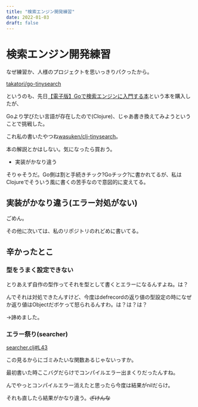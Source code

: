 ```yaml
---
title: "検索エンジン開発練習"
date: 2022-01-03
draft: false
---
```

# 検索エンジン開発練習



なぜ練習か、人様のプロジェクトを思いっきりパクったから。



[takatori/go-tinysearch](https://github.com/takatori/go-tinysearch)



というのも、先日[【電子版】Goで検索エンジンに入門する本](https://booth.pm/ja/items/1576277)という本を購入したが、



Goより学びたい言語が存在したので(Clojure)、じゃあ書き換えてみようということで挑戦した。



これ私の書いたやつね[wasuken/clj-tinysearch](https://github.com/wasuken/clj-tinysearch)。



本の解説とかはしない。気になったら買おう。



* 実装がかなり違う



そりゃそうだ。Go側は割と手続きチック?Goチック?に書かれてるが、私はClojureでそういう風に書くの苦手なので意図的に変えてる。



## 実装がかなり違う(エラー対処がない)



ごめん。



その他に次いては、私のリポジトリのれどめに書いてる。



## 辛かったとこ



### 型をうまく設定できない



とりあえず自作の型作ってそれを型として書くとエラーになるんすよね。は？



んでそれは対処できたんすけど、今度はdefrecordの返り値の型設定の時になぜか返り値はObjectだボケって怒られるんすわ。は？は？は？



->諦めました。



### エラー祭り(searcher)



[searcher.clj#L43](https://github.com/wasuken/clj-tinysearch/blob/master/src/clj_tinysearch/searcher.clj#L43)



この見るからにゴミみたいな関数あるじゃないっすか。



最初書いた時ここバグだらけでコンパイルエラー出まくりだったんすね。



んでやっとコンパイルエラー消えたと思ったら今度は結果がnilだらけ。



それも直したら結果がかなり違う。~~ざけんな~~
